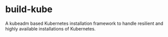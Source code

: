 # build-kube
A kubeadm based Kubernetes installation framework to handle resilient and highly available installations of Kubernetes.
